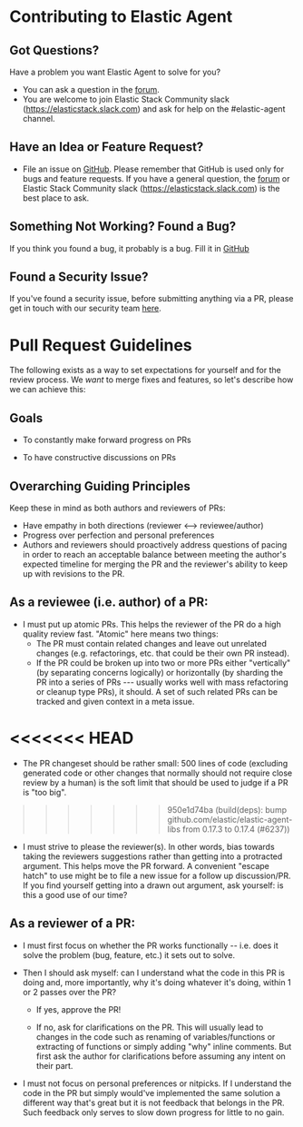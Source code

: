 # Contributing to Elastic Agent

## Got Questions?

Have a problem you want Elastic Agent to solve for you?

* You can ask a question in the [forum](https://discuss.elastic.co/c/elastic-stack/elastic-agent).
* You are welcome to join Elastic Stack Community slack (https://elasticstack.slack.com) and ask for help on the #elastic-agent channel.

## Have an Idea or Feature Request?

* File an issue on [GitHub](https://github.com/elastic/elastic-agent/issues). Please remember that GitHub is used only for bugs and feature requests. If you have a general question, the [forum](https://discuss.elastic.co/c/elastic-stack/elastic-agent) or Elastic Stack Community slack (https://elasticstack.slack.com) is the best place to ask.

## Something Not Working? Found a Bug?

If you think you found a bug, it probably is a bug. Fill it in [GitHub](https://github.com/elastic/elastic-agent/issues)

## Found a Security Issue?

If you've found a security issue, before submitting anything via a PR, please
get in touch with our security team [here](https://www.elastic.co/community/security).

# Pull Request Guidelines

The following exists as a way to set expectations for yourself and for the review process. We *want* to merge fixes and features, so let's describe how we can achieve this:

## Goals

* To constantly make forward progress on PRs

* To have constructive discussions on PRs

## Overarching Guiding Principles

Keep these in mind as both authors and reviewers of PRs:

* Have empathy in both directions (reviewer <--> reviewee/author)
* Progress over perfection and personal preferences
* Authors and reviewers should proactively address questions of pacing in order to reach an acceptable balance between meeting the author's expected timeline for merging the PR and the reviewer's ability to keep up with revisions to the PR.

## As a reviewee (i.e. author) of a PR:

* I must put up atomic PRs. This helps the reviewer of the PR do a high quality review fast. "Atomic" here means two things:
  - The PR must contain related changes and leave out unrelated changes (e.g. refactorings, etc. that could be their own PR instead).
  - If the PR could be broken up into two or more PRs either "vertically" (by separating concerns logically) or horizontally (by sharding the PR into a series of PRs --- usually works well with mass refactoring or cleanup type PRs), it should. A set of such related PRs can be tracked and given context in a meta issue.

<<<<<<< HEAD
=======
* The PR changeset should be rather small: 500 lines of code (excluding generated code or other changes that normally should not require close review by a human) is the soft limit that should be used to judge if a PR is "too big".

>>>>>>> 950e1d74ba (build(deps): bump github.com/elastic/elastic-agent-libs from 0.17.3 to 0.17.4 (#6237))
* I must strive to please the reviewer(s). In other words, bias towards taking the reviewers suggestions rather than getting into a protracted argument. This helps move the PR forward. A convenient "escape hatch" to use might be to file a new issue for a follow up discussion/PR. If you find yourself getting into a drawn out argument, ask yourself: is this a good use of our time?

## As a reviewer of a PR:

* I must first focus on whether the PR works functionally -- i.e. does it solve the problem (bug, feature, etc.) it sets out to solve.

* Then I should ask myself: can I understand what the code in this PR is doing and, more importantly, why it's doing whatever it's doing, within 1 or 2 passes over the PR?

  * If yes, approve the PR!

  * If no, ask for clarifications on the PR. This will usually lead to changes in the code such as renaming of variables/functions or extracting of functions or simply adding "why" inline comments. But first ask the author for clarifications before assuming any intent on their part.

* I must not focus on personal preferences or nitpicks. If I understand the code in the PR but simply would've implemented the same solution a different way that's great but it is not feedback that belongs in the PR. Such feedback only serves to slow down progress for little to no gain.



